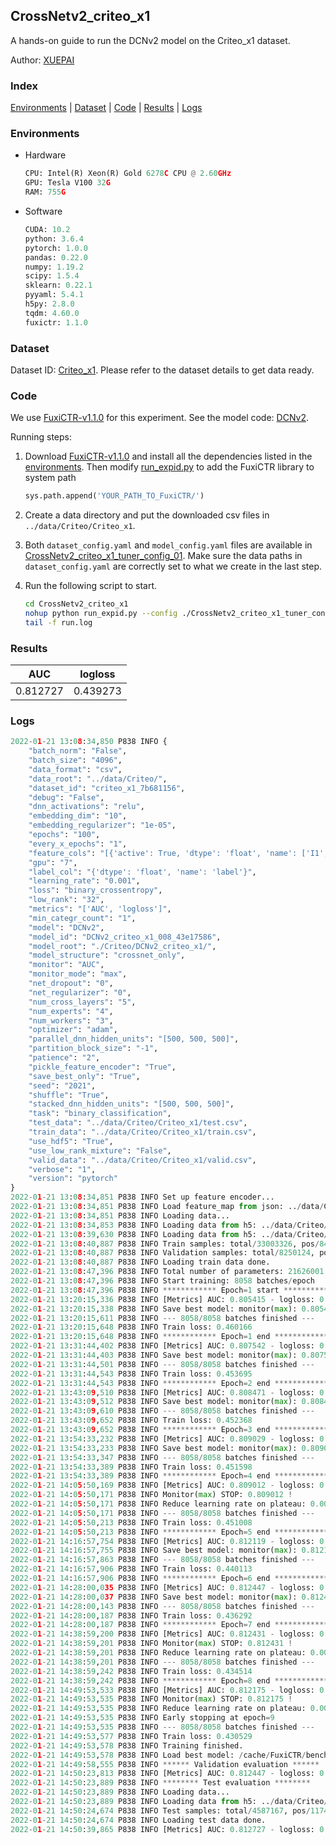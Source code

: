 ## CrossNetv2_criteo_x1

A hands-on guide to run the DCNv2 model on the Criteo_x1 dataset.

Author: [XUEPAI](https://github.com/xue-pai)

### Index
[Environments](#Environments) | [Dataset](#Dataset) | [Code](#Code) | [Results](#Results) | [Logs](#Logs)

### Environments
+ Hardware

  ```python
  CPU: Intel(R) Xeon(R) Gold 6278C CPU @ 2.60GHz
  GPU: Tesla V100 32G
  RAM: 755G

  ```

+ Software

  ```python
  CUDA: 10.2
  python: 3.6.4
  pytorch: 1.0.0
  pandas: 0.22.0
  numpy: 1.19.2
  scipy: 1.5.4
  sklearn: 0.22.1
  pyyaml: 5.4.1
  h5py: 2.8.0
  tqdm: 4.60.0
  fuxictr: 1.1.0

  ```

### Dataset
Dataset ID: [Criteo_x1](https://github.com/openbenchmark/BARS/blob/master/ctr_prediction/datasets/Criteo/README.md#Criteo_x1). Please refer to the dataset details to get data ready.

### Code

We use [FuxiCTR-v1.1.0](https://github.com/xue-pai/FuxiCTR/tree/v1.1.0) for this experiment. See the model code: [DCNv2](https://github.com/xue-pai/FuxiCTR/blob/v1.1.0/fuxictr/pytorch/models/DCNv2.py).

Running steps:

1. Download [FuxiCTR-v1.1.0](https://github.com/xue-pai/FuxiCTR/archive/refs/tags/v1.1.0.zip) and install all the dependencies listed in the [environments](#environments). Then modify [run_expid.py](./run_expid.py#L5) to add the FuxiCTR library to system path
    
    ```python
    sys.path.append('YOUR_PATH_TO_FuxiCTR/')
    ```

2. Create a data directory and put the downloaded csv files in `../data/Criteo/Criteo_x1`.

3. Both `dataset_config.yaml` and `model_config.yaml` files are available in [CrossNetv2_criteo_x1_tuner_config_01](./CrossNetv2_criteo_x1_tuner_config_01). Make sure the data paths in `dataset_config.yaml` are correctly set to what we create in the last step.

4. Run the following script to start.

    ```bash
    cd CrossNetv2_criteo_x1
    nohup python run_expid.py --config ./CrossNetv2_criteo_x1_tuner_config_01 --expid DCNv2_criteo_x1_008_43e17586 --gpu 0 > run.log &
    tail -f run.log
    ```

### Results

| AUC | logloss  |
|:--------------------:|:--------------------:|
| 0.812727 | 0.439273  |


### Logs
```python
2022-01-21 13:08:34,850 P838 INFO {
    "batch_norm": "False",
    "batch_size": "4096",
    "data_format": "csv",
    "data_root": "../data/Criteo/",
    "dataset_id": "criteo_x1_7b681156",
    "debug": "False",
    "dnn_activations": "relu",
    "embedding_dim": "10",
    "embedding_regularizer": "1e-05",
    "epochs": "100",
    "every_x_epochs": "1",
    "feature_cols": "[{'active': True, 'dtype': 'float', 'name': ['I1', 'I2', 'I3', 'I4', 'I5', 'I6', 'I7', 'I8', 'I9', 'I10', 'I11', 'I12', 'I13'], 'type': 'numeric'}, {'active': True, 'dtype': 'float', 'name': ['C1', 'C2', 'C3', 'C4', 'C5', 'C6', 'C7', 'C8', 'C9', 'C10', 'C11', 'C12', 'C13', 'C14', 'C15', 'C16', 'C17', 'C18', 'C19', 'C20', 'C21', 'C22', 'C23', 'C24', 'C25', 'C26'], 'type': 'categorical'}]",
    "gpu": "7",
    "label_col": "{'dtype': 'float', 'name': 'label'}",
    "learning_rate": "0.001",
    "loss": "binary_crossentropy",
    "low_rank": "32",
    "metrics": "['AUC', 'logloss']",
    "min_categr_count": "1",
    "model": "DCNv2",
    "model_id": "DCNv2_criteo_x1_008_43e17586",
    "model_root": "./Criteo/DCNv2_criteo_x1/",
    "model_structure": "crossnet_only",
    "monitor": "AUC",
    "monitor_mode": "max",
    "net_dropout": "0",
    "net_regularizer": "0",
    "num_cross_layers": "5",
    "num_experts": "4",
    "num_workers": "3",
    "optimizer": "adam",
    "parallel_dnn_hidden_units": "[500, 500, 500]",
    "partition_block_size": "-1",
    "patience": "2",
    "pickle_feature_encoder": "True",
    "save_best_only": "True",
    "seed": "2021",
    "shuffle": "True",
    "stacked_dnn_hidden_units": "[500, 500, 500]",
    "task": "binary_classification",
    "test_data": "../data/Criteo/Criteo_x1/test.csv",
    "train_data": "../data/Criteo/Criteo_x1/train.csv",
    "use_hdf5": "True",
    "use_low_rank_mixture": "False",
    "valid_data": "../data/Criteo/Criteo_x1/valid.csv",
    "verbose": "1",
    "version": "pytorch"
}
2022-01-21 13:08:34,851 P838 INFO Set up feature encoder...
2022-01-21 13:08:34,851 P838 INFO Load feature_map from json: ../data/Criteo/criteo_x1_7b681156/feature_map.json
2022-01-21 13:08:34,851 P838 INFO Loading data...
2022-01-21 13:08:34,853 P838 INFO Loading data from h5: ../data/Criteo/criteo_x1_7b681156/train.h5
2022-01-21 13:08:39,630 P838 INFO Loading data from h5: ../data/Criteo/criteo_x1_7b681156/valid.h5
2022-01-21 13:08:40,887 P838 INFO Train samples: total/33003326, pos/8456369, neg/24546957, ratio/25.62%, blocks/1
2022-01-21 13:08:40,887 P838 INFO Validation samples: total/8250124, pos/2114300, neg/6135824, ratio/25.63%, blocks/1
2022-01-21 13:08:40,887 P838 INFO Loading train data done.
2022-01-21 13:08:47,396 P838 INFO Total number of parameters: 21626001.
2022-01-21 13:08:47,396 P838 INFO Start training: 8058 batches/epoch
2022-01-21 13:08:47,396 P838 INFO ************ Epoch=1 start ************
2022-01-21 13:20:15,336 P838 INFO [Metrics] AUC: 0.805415 - logloss: 0.445949
2022-01-21 13:20:15,338 P838 INFO Save best model: monitor(max): 0.805415
2022-01-21 13:20:15,611 P838 INFO --- 8058/8058 batches finished ---
2022-01-21 13:20:15,648 P838 INFO Train loss: 0.460166
2022-01-21 13:20:15,648 P838 INFO ************ Epoch=1 end ************
2022-01-21 13:31:44,402 P838 INFO [Metrics] AUC: 0.807542 - logloss: 0.444014
2022-01-21 13:31:44,403 P838 INFO Save best model: monitor(max): 0.807542
2022-01-21 13:31:44,501 P838 INFO --- 8058/8058 batches finished ---
2022-01-21 13:31:44,543 P838 INFO Train loss: 0.453695
2022-01-21 13:31:44,543 P838 INFO ************ Epoch=2 end ************
2022-01-21 13:43:09,510 P838 INFO [Metrics] AUC: 0.808471 - logloss: 0.443366
2022-01-21 13:43:09,512 P838 INFO Save best model: monitor(max): 0.808471
2022-01-21 13:43:09,610 P838 INFO --- 8058/8058 batches finished ---
2022-01-21 13:43:09,652 P838 INFO Train loss: 0.452368
2022-01-21 13:43:09,652 P838 INFO ************ Epoch=3 end ************
2022-01-21 13:54:33,232 P838 INFO [Metrics] AUC: 0.809029 - logloss: 0.442669
2022-01-21 13:54:33,233 P838 INFO Save best model: monitor(max): 0.809029
2022-01-21 13:54:33,347 P838 INFO --- 8058/8058 batches finished ---
2022-01-21 13:54:33,389 P838 INFO Train loss: 0.451598
2022-01-21 13:54:33,389 P838 INFO ************ Epoch=4 end ************
2022-01-21 14:05:50,169 P838 INFO [Metrics] AUC: 0.809012 - logloss: 0.442708
2022-01-21 14:05:50,171 P838 INFO Monitor(max) STOP: 0.809012 !
2022-01-21 14:05:50,171 P838 INFO Reduce learning rate on plateau: 0.000100
2022-01-21 14:05:50,171 P838 INFO --- 8058/8058 batches finished ---
2022-01-21 14:05:50,213 P838 INFO Train loss: 0.451008
2022-01-21 14:05:50,213 P838 INFO ************ Epoch=5 end ************
2022-01-21 14:16:57,754 P838 INFO [Metrics] AUC: 0.812119 - logloss: 0.439936
2022-01-21 14:16:57,755 P838 INFO Save best model: monitor(max): 0.812119
2022-01-21 14:16:57,863 P838 INFO --- 8058/8058 batches finished ---
2022-01-21 14:16:57,906 P838 INFO Train loss: 0.440113
2022-01-21 14:16:57,906 P838 INFO ************ Epoch=6 end ************
2022-01-21 14:28:00,035 P838 INFO [Metrics] AUC: 0.812447 - logloss: 0.439698
2022-01-21 14:28:00,037 P838 INFO Save best model: monitor(max): 0.812447
2022-01-21 14:28:00,143 P838 INFO --- 8058/8058 batches finished ---
2022-01-21 14:28:00,187 P838 INFO Train loss: 0.436292
2022-01-21 14:28:00,187 P838 INFO ************ Epoch=7 end ************
2022-01-21 14:38:59,200 P838 INFO [Metrics] AUC: 0.812431 - logloss: 0.439811
2022-01-21 14:38:59,201 P838 INFO Monitor(max) STOP: 0.812431 !
2022-01-21 14:38:59,201 P838 INFO Reduce learning rate on plateau: 0.000010
2022-01-21 14:38:59,201 P838 INFO --- 8058/8058 batches finished ---
2022-01-21 14:38:59,242 P838 INFO Train loss: 0.434514
2022-01-21 14:38:59,242 P838 INFO ************ Epoch=8 end ************
2022-01-21 14:49:53,533 P838 INFO [Metrics] AUC: 0.812175 - logloss: 0.440318
2022-01-21 14:49:53,535 P838 INFO Monitor(max) STOP: 0.812175 !
2022-01-21 14:49:53,535 P838 INFO Reduce learning rate on plateau: 0.000001
2022-01-21 14:49:53,535 P838 INFO Early stopping at epoch=9
2022-01-21 14:49:53,535 P838 INFO --- 8058/8058 batches finished ---
2022-01-21 14:49:53,577 P838 INFO Train loss: 0.430529
2022-01-21 14:49:53,578 P838 INFO Training finished.
2022-01-21 14:49:53,578 P838 INFO Load best model: /cache/FuxiCTR/benchmarks/Criteo/DCNv2_criteo_x1/criteo_x1_7b681156/DCNv2_criteo_x1_008_43e17586.model
2022-01-21 14:49:58,555 P838 INFO ****** Validation evaluation ******
2022-01-21 14:50:23,813 P838 INFO [Metrics] AUC: 0.812447 - logloss: 0.439698
2022-01-21 14:50:23,889 P838 INFO ******** Test evaluation ********
2022-01-21 14:50:23,889 P838 INFO Loading data...
2022-01-21 14:50:23,889 P838 INFO Loading data from h5: ../data/Criteo/criteo_x1_7b681156/test.h5
2022-01-21 14:50:24,674 P838 INFO Test samples: total/4587167, pos/1174769, neg/3412398, ratio/25.61%, blocks/1
2022-01-21 14:50:24,674 P838 INFO Loading test data done.
2022-01-21 14:50:39,865 P838 INFO [Metrics] AUC: 0.812727 - logloss: 0.439273

```

